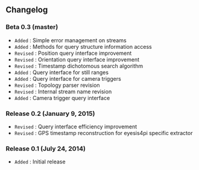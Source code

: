 ## Changelog

### Beta 0.3 (master)

- `Added` : Simple error management on streams
- `Added` : Methods for query structure information access
- `Revised` : Position query interface improvement
- `Revised` : Orientation query interface improvement
- `Revised` : Timestamp dichotomous search algorithm
- `Added` : Query interface for still ranges
- `Added` : Query interface for camera triggers
- `Revised` : Topology parser revision
- `Revised` : Internal stream name revision
- `Added` : Camera trigger query interface

### Release 0.2 (January 9, 2015)

- `Revised` : Query interface efficiency improvement
- `Revised` : GPS timestamp reconstruction for eyesis4pi specific extractor

### Release 0.1 (July 24, 2014)

- `Added` : Initial release
